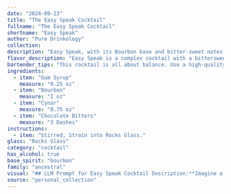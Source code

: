 ```yaml
---
date: "2024-09-23"
title: "The Easy Speak Cocktail"
fullname: "The Easy Speak Cocktail"
shortname: "Easy Speak"
author: "Pure Drinkology"
collection:
description: "Easy Speak, with its Bourbon base and bitter-sweet notes, is a modern take on the classic Old Fashioned. The addition of Cynar and chocolate bitters adds a unique, complex flavor profile, showcasing the artistry of contemporary cocktail culture. "
flavor_description: "Easy Speak is a complex cocktail with a bittersweet and herbal profile. The bourbon provides a warm, oaky base, while the Cynar adds earthy artichoke notes and a touch of bitterness. The gum syrup lends sweetness and a touch of floral complexity, balanced by the dark chocolate and herbal notes of the bitters. The result is a well-rounded cocktail with surprising depth and a lingering finish. "
bartender_tips: "This cocktail is all about balance. Use a high-quality bourbon for depth. Don't skimp on the Cynar, its artichoke notes are essential.  A good quality chocolate bitters will add complexity.  The gum syrup is key for sweetness, but don't overdo it.  A dash or two is plenty.  Chill everything beforehand for a crisp, refreshing drink.  Stir well and enjoy! "
ingredients:
  - item: "Gum Syrup"
    measure: "0.25 oz"
  - item: "Bourbon"
    measure: "2 oz"
  - item: "Cynar"
    measure: "0.75 oz"
  - item: "Chocolate Bitters"
    measure: "3 Dashes"
instructions:
  - item: "Stirred, Strain into Rocks Glass."
glass: "Rocks Glass"
category: "cocktail"
has_alcohol: true
base_spirit: "bourbon"
family: "ancestral"
visual: "## LLM Prompt for Easy Speak Cocktail Description:**Imagine a Easy Speak cocktail, crafted with Gum Syrup, Bourbon, Cynar, and Chocolate Bitters. Describe its visual appearance, focusing on the following aspects:*** **Color:** What is the overall hue of the cocktail? Is it a deep amber, a vibrant orange, or something more subtle? How does the Cynar and the chocolate bitters influence the color? * **Clarity:** Is the cocktail clear, or does it have a cloudy, almost hazy appearance?* **Texture:** Does the drink have a silky smooth texture or are there any visible elements like a swirl of gum syrup or tiny bubbles from the bitters?* **Garnish:**  What type of garnish would best complement the flavors and visually enhance the cocktail? Consider its color, shape, and how it interacts with the drink itself. **Remember to use descriptive language that evokes a sense of sight and touch.  Think about the light reflecting off the drink, the textures on the surface, and the overall impression the cocktail gives.** "
source: "personal_collection"
---
```


